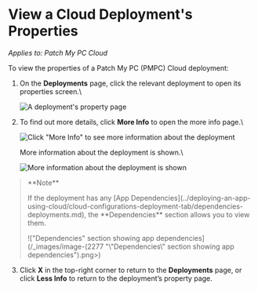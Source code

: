# View a Cloud Deployment's Properties

_Applies to: Patch My PC Cloud_

To view the properties of a Patch My PC (PMPC) Cloud deployment:

1.  On the **Deployments** page, click the relevant deployment to open its properties screen.\\

    ![A deployment's property page](../../../_images/image-\(2007\).png)
2.  To find out more details, click **More Info** to open the more info page.\\

    ![Click "More Info" to see more information about the deployment](../../../_images/image-\(2008\).png)

    More information about the deployment is shown.\\

    ![More information about the deployment is shown](../../../_images/image-\(2009\).png)

> \*\*Note\*\*
>
> If the deployment has any \[App Dependencies]\(../deploying-an-app-using-cloud/cloud-configurations-deployment-tab/dependencies-deployments.md), the \*\*Dependencies\*\* section allows you to view them.
>
> !\["Dependencies" section showing app dependencies]\(/\_images/image-(2277 "\\"Dependencies\\" section showing app dependencies").png>)

3. Click **X** in the top-right corner to return to the **Deployments** page, or click **Less Info** to return to the deployment’s property page.
